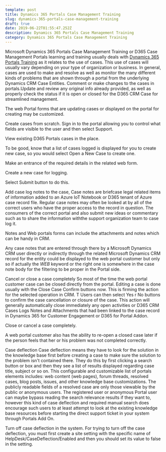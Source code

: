 ```yaml
---
template: post
title: Dynamics 365 Portals Case Management Training
slug: dynamics-365-portals-case-management-training
draft: true
date: 2019-06-22T01:55:47.252Z
description: Dynamics 365 Portals Case Management Training
category: Dynamics 365 Portals Case Management Training
---
```

Microsoft Dynamics 365 Portals Case Management Training or D365 Case Management Portals learning and training usually deals with [Dynamics 365 Portals Training](https://dynamics365portalstraining.com) as it relates to the use of cases. This use of cases will usually vary depending on your type of organization or business. In general, cases are used to make and resolve as well as monitor the many different kinds of problems that are shown through a portal from the underlying Dynamics CRM Case Entities. Comment or make changes to the cases in portals.Update and review any original info already provided, as well as properly check the status if it is open or closed for the D365 CRM Case for streamlined management.

The web Portal forms that are updating cases or displayed on the portal for creating may be customized.

Create cases from scratch.
Sign in to the portal allowing you to control what fields are visible to the user and then select Support.


View existing D365 Portals cases in the place.

To be good, know that a list of cases logged is displayed for you to create new case, so you would select Open a New Case to create one.

Make an entrance of the required details in the related web form.

Create a new case for logging.

Select Submit button to do this.

Add case log notes to the case,
Case notes are briefcase legal related items of information added to an Azure IoT Notebook or D365 tenant of Azure case record file. Regular case notes may often be looked at by all of the correct users who have the proper access to the record in question. The consumers of the correct portal and also submit new ideas or commentary such as to share the information withthe support organization team to case log it. 

Notes and Web portals forms can include the attachments and notes which can be handy in CRM.

Any case notes that are entered through there by a Microsoft Dynamics CRM user directly or indirectly through the related Microsoft Dynamics CRM record for the entity could be displayed to the web portal customer but only so if actually the *WEB* keyword or the right one is somewhere in the case note body for the filtering to be proper in the Portal side.

Cancel or close a case completely
So most of the time the web portal customer case can be closed directly from the portal. Editing a case is done usually with the Close Case Confirm buttons now. This is firming the action for the selected operation in CRM. T Users can then select Yes  r No buttons to confirm the case cancellation or closure of the case. This action will generally automatically close immediately any open activities or D365 CRM Cases Logs Notes and Attachments that had been linked to the case record in Dynamics 365 for Customer Engagement or D365 for Portal Addon.

Close or cancel a case completely.

A web portal customer also has the ability to re-open a closed case later if the person feels that her or his problem was not completed correctly. 

Case deflection
Case deflection means they have to look for the solution in the knowledge base first before creating a case to make sure the solution to the problem isn't contained there. They do this by first clicking a search button or box and then they see a list of results displayed regarding case title, subject or so on. This configurable and customizable list of portals elements includes: web content (web pages), forum threads,  resolved cases,  blog posts, issues, and other knowledge base customizations. 
The publicly readable fields of a resolved case are only those viewable by the public or anonymous users. The registered user or anonymous Portal user can maybe bypass reading the search relevance results if they want to, however this kind of case deflection and required manual search does encourage such users to at least attempt to look at the existing knowledge base resources before starting the direct support ticket in your system through Portals Add On. 

Turn off case deflection in the system. 
For trying to turn off the case deflection, you must first create a site setting with the specific name of HelpDesk/CaseDeflection/Enabled and then you should set its value to false in the setting.
